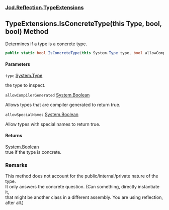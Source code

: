 ### [Jcd.Reflection](Jcd.Reflection.md 'Jcd.Reflection').[TypeExtensions](Jcd.Reflection.TypeExtensions.md 'Jcd.Reflection.TypeExtensions')

## TypeExtensions.IsConcreteType(this Type, bool, bool) Method

Determines if a type is a concrete type.

```csharp
public static bool IsConcreteType(this System.Type type, bool allowCompilerGenerated=false, bool allowSpecialNames=false);
```

#### Parameters

<a name='Jcd.Reflection.TypeExtensions.IsConcreteType(thisSystem.Type,bool,bool).type'></a>

`type` [System.Type](https://docs.microsoft.com/en-us/dotnet/api/System.Type 'System.Type')

the type to inspect.

<a name='Jcd.Reflection.TypeExtensions.IsConcreteType(thisSystem.Type,bool,bool).allowCompilerGenerated'></a>

`allowCompilerGenerated` [System.Boolean](https://docs.microsoft.com/en-us/dotnet/api/System.Boolean 'System.Boolean')

Allows types that are compiler generated to return true.

<a name='Jcd.Reflection.TypeExtensions.IsConcreteType(thisSystem.Type,bool,bool).allowSpecialNames'></a>

`allowSpecialNames` [System.Boolean](https://docs.microsoft.com/en-us/dotnet/api/System.Boolean 'System.Boolean')

Allow types with special names to return true.

#### Returns

[System.Boolean](https://docs.microsoft.com/en-us/dotnet/api/System.Boolean 'System.Boolean')  
true if the type is concrete.

### Remarks

This method does not account for the public/internal/private nature of the type.  
It only answers the concrete question. (Can something, directly instantiate it,  
that might be another class in a different assembly. You are using reflection,  
after all.)